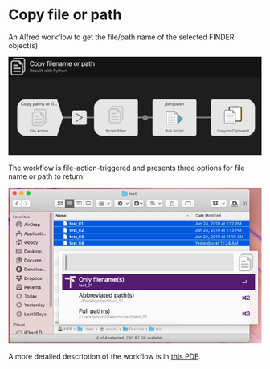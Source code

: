 # Copy file or path
An Alfred workflow to get the file/path name of the selected FINDER object(s)

![workflow](https://github.com/woodwerk/alfred_copy_file_path/blob/master/alfred_copy_file_path.png?raw=true)

The workflow is file-action-triggered and presents three options for file name or path to return.

![menu](https://github.com/woodwerk/alfred_copy_file_path/blob/master/alfred_copy_file_menu.png?raw=true)

A more detailed description of the workflow is in [this PDF](alfred_copy_file_path.pdf).


